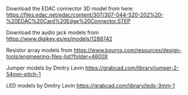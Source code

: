 Download the EDAC connector 3D model from here: https://files.edac.net/edac/content/307/307-044-520-202%20-%20EDAC%20Card%20Edge%20Connector.STEP

Download the audio jack models from https://www.digikey.es/es/models/1288742

Resistor array models from https://www.bourns.com/resources/design-tools/engineering-files-list?folder=4600X

Jumper models by 
Dmitry Levin https://grabcad.com/library/jumper-2-54mm-pitch-1

LED models by Dmitry Levin https://grabcad.com/library/leds-3mm-1